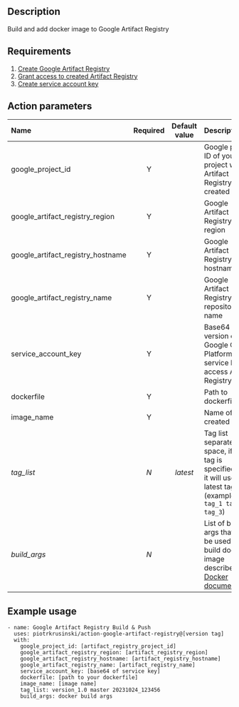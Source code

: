 ## Description
Build and add docker image to Google Artifact Registry

## Requirements
1. [Create Google Artifact Registry](https://cloud.google.com/artifact-registry/docs/repositories/create-repos)
2. [Grant access to created Artifact Registry](https://cloud.google.com/artifact-registry/docs/access-control#grant)
3. [Create service account key](https://developers.google.com/workspace/guides/create-credentials#:~:text=your%20service%20account%3A-,In%20the%20Google%20Cloud%20console%2C%20go%20to%20Menu%20menu,IAM%20%26%20Admin%20%3E%20Service%20Accounts.&text=Select%20your%20service%20account.,Add%20key%20%3E%20Create%20new%20key.)

## Action parameters
Name                              | Required  | Default value | Description
:---------------------------------|:---------:|:-------------:|:-----------
google_project_id                 | Y         |               | Google project ID of your project where Artifact Registry is created
google_artifact_registry_region   | Y         |               | Google Artifact Registry region
google_artifact_registry_hostname | Y         |               | Google Artifact Registry hostname
google_artifact_registry_name     | Y         |               | Google Artifact Registry repository name
service_account_key               | Y         |               | Base64 version of Google Cloud Platform service key to access Artifact Registry
dockerfile                        | Y         |               | Path to dockerfile
image_name                        | Y         |               | Name of created image
*tag_list*                        | *N*       | *latest*      | Tag list separated by space, if no tag is specified then it will use latest tag (example: `tag_1 tag_2 tag_3`)
*build_args*                      | *N*       |               | List of build args that will be used to build docker image described at [Docker documentation](https://docs.docker.com/build/guide/build-args/)

## Example usage
```
- name: Google Artifact Registry Build & Push
  uses: piotrkrusinski/action-google-artifact-registry@[version tag]
  with:
    google_project_id: [artifact_registry_project_id]
    google_artifact_registry_region: [artifact_registry_region]
    google_artifact_registry_hostname: [artifact_registry_hostname]
    google_artifact_registry_name: [artifact_registry_name]
    service_account_key: [base64 of service key]
    dockerfile: [path to your dockerfile]
    image_name: [image name]
    tag_list: version_1.0 master 20231024_123456
    build_args: docker build args
```